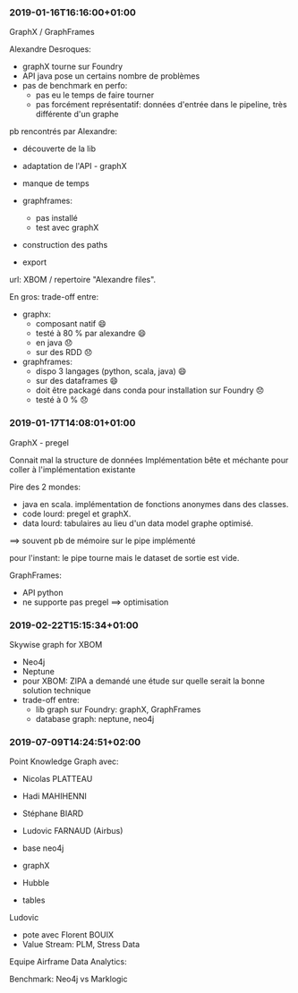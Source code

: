 
### 2019-01-16T16:16:00+01:00

GraphX / GraphFrames

Alexandre Desroques:
- graphX tourne sur Foundry
- API java pose un certains nombre de problèmes
- pas de benchmark en perfo:
    - pas eu le temps de faire tourner
    - pas forcément représentatif: données d'entrée dans le pipeline, très différente d'un graphe

pb rencontrés par Alexandre:
- découverte de la lib
- adaptation de l'API - graphX
- manque de temps

- graphframes:
    - pas installé
    - test avec graphX

- construction des paths
- export

url: XBOM / repertoire "Alexandre files".

En gros: trade-off entre:
- graphx:
    - composant natif 😄
    - testé à 80 % par alexandre 😄
    - en java 😞
    - sur des RDD 😞
- graphframes:
    - dispo 3 langages (python, scala, java) 😄
    - sur des dataframes 😄
    - doit être packagé dans conda pour installation sur Foundry 😞
    - testé à 0 % 😞

### 2019-01-17T14:08:01+01:00

GraphX - pregel

Connait mal la structure de données
Implémentation bête et méchante pour coller à l'implémentation existante

Pire des 2 mondes:
- java en scala. implémentation de fonctions anonymes dans des classes.
- code lourd: pregel et graphX.
- data lourd: tabulaires au lieu d'un data model graphe optimisé.

==> souvent pb de mémoire sur le pipe implémenté

pour l'instant: le pipe tourne mais le dataset de sortie est vide.

GraphFrames:
- API python
- ne supporte pas pregel ==> optimisation

### 2019-02-22T15:15:34+01:00

Skywise graph for XBOM
- Neo4j
- Neptune
- pour XBOM: ZIPA a demandé une étude sur quelle serait la bonne solution technique
- trade-off entre:
  - lib graph sur Foundry: graphX, GraphFrames
  - database graph: neptune, neo4j

### 2019-07-09T14:24:51+02:00

Point Knowledge Graph avec:
- Nicolas PLATTEAU
- Hadi MAHIHENNI
- Stéphane BIARD
- Ludovic FARNAUD (Airbus)



- base neo4j
- graphX
- Hubble
- tables


Ludovic
- pote avec Florent BOUIX
- Value Stream: PLM, Stress Data

Equipe Airframe Data Analytics:

Benchmark: Neo4j vs Marklogic
